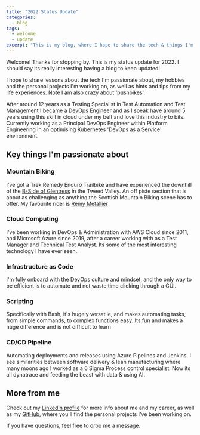 ```yaml
---
title: "2022 Status Update"
categories:
  - blog
tags:
  - welcome
  - update
excerpt: "This is my blog, where I hope to share the tech & things I'm passionate about, personal projects, as well as hints and tips from my experience..."
---
```


Welcome! Thanks for stopping by. This is my status update for 2022. I should say its really interesting having a blog to keep updated!

I hope to share lessons about the tech I'm passionate about, my hobbies and the personal projects I'm working on, as well as hints and tips from my life experiences. Note I am also crazy about 'pushbikes'.

After around 12 years as a Testing Specialist in Test Automation and Test Management I became a DevOps Engineer and as I speak have around 5 years using this skill in cloud under my belt and love this industry to bits. Currently working as a Principal DevOps Engineer within Platform Engineering in an optimising Kubernetes 'DevOps as a Service' environment.

## Key things I'm passionate about

### Mountain Biking

I've got a Trek Remedy Enduro Trailbike and have experienced the downhill of the [B-Side of Glentress][favourite-trail] in the Tweed Valley. An off piste section that is about as challenging as anything the Scottish Mountain Biking scene has to offer. My favourite rider is [Remy Metallier][favourite-rider]

### Cloud Computing

I've been working in DevOps & Administration with AWS Cloud since 2011, and Microsoft Azure since 2019, after a career working with as a Test Manager and Technical Test Analyst. Its some of the most interesting technology I have ever seen.

### Infrastructure as Code

I'm fully onboard with the DevOps culture and mindset, and the only way to be efficient is to automate and not waste time clicking through a GUI.

### Scripting

Specifically with Bash, it's hugely versatile, and makes automating tasks, from simple commands, to complex functions easy. Its fun and makes a huge difference and is not difficult to learn

### CD/CD Pipeline

Automating deployments and releases using Azure Pipelines and Jenkins. I see similarities between software delivery & lean manufacturing where many moons ago I worked as a 6 Sigma Process control specialist. Now its all dynatrace and feeding the beast with data & using AI.

## More from me

Check out my [LinkedIn profile][linkedin-profile] for more info about me and my career, as well as my [GitHub][github-profile], where you'll find the personal projects I've been working on.

If you have questions, feel free to drop me a message.

[linkedin-profile]: https://www.linkedin.com/in/robertbogan/
[github-profile]:   https://github.com/robert-bogan
[favourite-trail]:   https://www.trailforks.com/trails/a-trailfairy-plan/
[favourite-rider]:   https://www.trailforks.com/youtubechannels/view/140/
